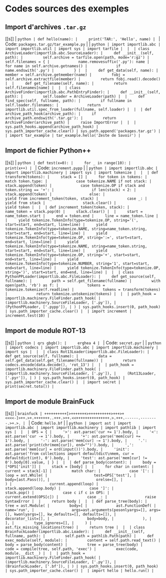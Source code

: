# Codes sources des exemples

## Import d'archives `.tar.gz`

[[s]]
| ```python
| def hello(name):
|     print('TAR:', 'Hello', name)
| ```
| Code: `packages.tar.gz/tar_example.py`
| 
| ```python
| import importlib.abc
| import importlib.util
| import sys
| import tarfile
| 
| 
| class ArchiveLoader(importlib.abc.SourceLoader):
|     def __init__(self, path):
|         self.archive = tarfile.open(path, mode='r:gz')
|         self.filenames = {
|             name.removesuffix('.py'): name
|             for name in self.archive.getnames()
|             if name.endswith('.py')
|         }
| 
|     def get_data(self, name):
|         member = self.archive.getmember(name)
|         fobj = self.archive.extractfile(member)
|         return fobj.read().decode()
| 
|     def get_filename(self, name):
|         return self.filenames[name]
| 
| 
| class ArchiveFinder(importlib.abc.PathEntryFinder):
|     def __init__(self, path):
|         self.loader = ArchiveLoader(path)
| 
|     def find_spec(self, fullname, path):
|         if fullname in self.loader.filenames:
|             return importlib.util.spec_from_loader(fullname, self.loader)
| 
| 
| def archive_path_hook(archive_path):
|     if archive_path.endswith('.tar.gz'):
|         return ArchiveFinder(archive_path)
|     raise ImportError
| 
| 
| sys.path_hooks.append(archive_path_hook)
| sys.path_importer_cache.clear()
| sys.path.append('packages.tar.gz')
| 
| import tar_example
| tar_example.hello('Zeste de Savoir')
| ```

## Import de fichier Python++

[[s]]
| ```python
| def test(x=0):
|     for _ in range(10):
|         print(x++)
| ```
| Code: `increment.pypp`
| 
| ```python
| import importlib.abc
| import importlib.machinery
| import sys
| import tokenize
| 
| 
| def transform(tokens):
|     stack = []
|     for token in tokens:
|         match token.type:
|             case tokenize.NAME if not stack:
|                 stack.append(token)
|             case tokenize.OP if stack and token.string == '+':
|                 if len(stack) < 2:
|                     stack.append(token)
|                 else:
|                     yield from increment_token(token, stack)
|             case _:
|                 yield from stack
|                 stack.clear()
|                 yield token
| 
| 
| def increment_token(token, stack):
|     name_token = stack.pop(0)
|     stack.clear()
| 
|     start = name_token.start
|     end = token.end
|     line = name_token.line
| 
|     yield tokenize.TokenInfo(type=tokenize.OP, string='(', start=start, end=start, line=line)
|     yield tokenize.TokenInfo(type=tokenize.NAME, string=name_token.string, start=start, end=start, line=line)
|     yield tokenize.TokenInfo(type=tokenize.OP, string=':=', start=start, end=start, line=line)
|     yield tokenize.TokenInfo(type=tokenize.NAME, string=name_token.string, start=start, end=start, line=line)
|     yield tokenize.TokenInfo(type=tokenize.OP, string='+', start=start, end=start, line=line)
|     yield tokenize.TokenInfo(type=tokenize.NUMBER, string='1', start=start, end=start, line=line)
|     yield tokenize.TokenInfo(type=tokenize.OP, string=')', start=start, end=end, line=line)
| 
| 
| class PythonPPLoader(importlib.abc.FileLoader):
|     def get_source(self, fullname):
|         path = self.get_filename(fullname)
|         with open(path, 'rb') as f:
|             tokens = tokenize.tokenize(f.readline)
|             tokens = transform(tokens)
|             return tokenize.untokenize(tokens)
| 
| 
| path_hook = importlib.machinery.FileFinder.path_hook(
|     (importlib.machinery.SourceFileLoader, ['.py']),
|     (PythonPPLoader, ['.pypp']),
| )
| sys.path_hooks.insert(0, path_hook)
| sys.path_importer_cache.clear()
| 
| import increment
| increment.test(10)
| ```

## Import de module ROT-13

[[s]]
| ```python
| qrs gbgb():
|     erghea 4
| ```
| Code: `secret.pyr`
| 
| ```python
| import codecs
| import importlib.abc
| import importlib.machinery
| import sys
| 
| 
| class Rot13Loader(importlib.abc.FileLoader):
|     def get_source(self, fullname):
|         data = self.get_data(self.get_filename(fullname))
|         return codecs.encode(data.decode(), 'rot_13')
| 
| 
| path_hook = importlib.machinery.FileFinder.path_hook(
|     (importlib.machinery.SourceFileLoader, ['.py']),
|     (Rot13Loader, ['.pyr']),
| )
| sys.path_hooks.insert(0, path_hook)
| sys.path_importer_cache.clear()
| 
| import secret
| print(secret.toto())
| ```

## Import de module BrainFuck

[[s]]
| ```brainfuck
| ++++++++++[>+++++++>++++++++++>+++>+<<<<-]>++.>+.+++++++..+++.>++.<<+++++++++++++++.>.+++.------.--------.>+.>.
| ```
| Code: `hello.bf`
| 
| ```python
| import ast
| import importlib.abc
| import importlib.machinery
| import pathlib
| import sys
| 
| 
| OPS = {
|     '>': ast.parse('cur += 1').body,
|     '<': ast.parse('cur -= 1').body,
|     '+': ast.parse('mem[cur] += 1').body,
|     '-': ast.parse('mem[cur] -= 1').body,
|     '.': ast.parse('print(chr(mem[cur]), end="")').body,
|     ',': ast.parse('mem[cur] = ord(input())').body,
|     'init': ast.parse('from collections import defaultdict\nmem, cur = defaultdict(int), 0').body,
|     'test': ast.parse('mem[cur] != 0').body[0].value,
| }
| 
| 
| def parse_body(content):
|     body = [*OPS['init']]
|     stack = [body]
| 
|     for char in content:
|         current = stack[-1]
|         match char:
|             case '[':
|                 loop = ast.While(
|                     test=OPS['test'],
|                     body=[ast.Pass()],
|                     orelse=[],
|                 )
|                 current.append(loop)
|                 stack.append(loop.body)
|             case ']':
|                 stack.pop()
|             case c if c in OPS:
|                 current.extend(OPS[c])
|             case _:
|                 raise SyntaxError
| 
|     return body
| 
| 
| def parse_tree(body):
|     tree = ast.Module(
|         body=[
|             ast.FunctionDef(
|                 name='run',
|                 args=ast.arguments(posonlyargs=[], args=[], kwonlyargs=[], kw_defaults=[], defaults=[]),
|                 decorator_list=[],
|                 body=body,
|             ),
|         ],
|         type_ignores=[],
|     )
|     ast.fix_missing_locations(tree)
|     return tree
| 
| 
| class BrainfuckLoader(importlib.abc.Loader):
|     def __init__(self, fullname, path):
|         self.path = pathlib.Path(path)
|     def exec_module(self, module):
|         content = self.path.read_text()
|         body = parse_body(content)
|         tree = parse_tree(body)
|         code = compile(tree, self.path, 'exec')
|         exec(code, module.__dict__)
| 
| 
| path_hook = importlib.machinery.FileFinder.path_hook(
|     (importlib.machinery.SourceFileLoader, ['.py']),
|     (BrainfuckLoader, ['.bf']),
| )
| sys.path_hooks.insert(0, path_hook)
| sys.path_importer_cache.clear()
| 
| import hello
| hello.run()
| ```
